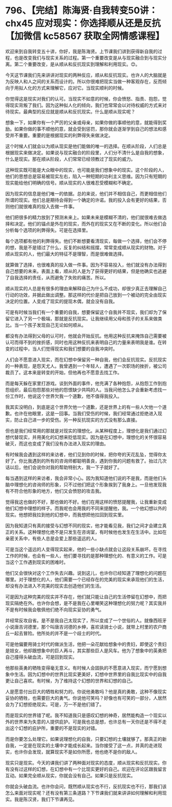 # 796、【完结】陈海贤·自我转变50讲：chx45 应对现实：你选择顺从还是反抗【加微信 kc58567 获取全网情感课程】

欢迎来到自我转变五十讲，你好，我是陈海贤。上节课我们讲到获得新自我的过程，也是改变我们与现实关系的过程。第一个重要改变是从与现实融合到与现实分离。第二个重要改变，是从顺从和反抗现实到理解和利用现实。😊。

今天这节课我们先来讲讲对现实的两种反应，顺从和反抗现实。也许人的大脑就是为反映人和人之间的关系而设计的。所以你很难把现实当做一种客观存在，反而倾向于用拟人化的方式来理解它，应对它。当现实顺利的时候。

你觉得这是现实对我们的认可。当现实不如意的时候，你会愤怒、指责、抱怨，觉得现实背叛了我们。因为这种拟人化的倾向，我们也常常会以对待权威的方式来对待现实。最典型的反应就是顺从和反抗现实。什么是顺从现实呢？

想象一下，如果你有一个严厉的父亲或母亲，如果你做的事顺他的意，就能得到奖励。如果你做的事不顺他的意，就会受到惩罚，那你就会逐渐学到自己的想法和感受并不重要。重要的是根据现实的利弊得失来做决定。

这个时候人们就会以为顺从现实是他们能做的唯一的选择。在顺从阶段，人们总是根据现实来做决定。如果说与现实融合的阶段里，人们分不清什么是自我的想象，什么是现实。那在顺从阶段，人们常常已经领教过了现实的威力。

这种现实既可能是大众眼中的现实，也可能是我们想象中的现实。这个阶段的人，他们的思想总是容易被现实左右，陷入一种短期的功利主义思维。因为只有短期的现实能给他们明确的信号。顺从现实的人很难忍受模糊和不确定。

因为现实的信息是他们唯一的依据。总的来说，他们并不相信自己，而更相信他们所谓的现实。他们总是期待会得到一个确定的许诺。我的投入会有更好的结果，否则他们就很难真的投入去做一件事。

他们把很多的精力放到了预测未来上。如果未来是模糊不清的，他们就很难去做选择和决定。他们的锚点是外在的现实，而外在的现实又在不断的变化。所以他们会分析每个选项的利弊得失。可是在选择里。

每个选项都有他的利弊得失。他们不断想要看清现实，每做一个选择，他们会不停的想，我是不是错过了什么，反复的纠结和摇摆，常常变成顺从现实的财物。对于顺从现实的人，他们最大的特征不是理智，而是很难做选择。

就算做了选择，也很难真的投入做一件事。因为不容易投入，他们就没有办法得到自己想要的未来。表面上看，顺从的人是为了获得更好的结果，但是他确实也逃避了自我选择的责任，从而避免了失败的痛苦。所以。

顺从现实的人总是有很多的理由来解释自己为什么不成功，却很少真正去理解自己行动的功效，并据此做出调整。那这样的代价是把自己放到一个被动的完全由现实决定的位置。人变成了现实的提现木偶，就会没有自我。

可是有时候当我们有一个重要的自我，想要保留这个自我并不现实，我们却为了保留它进入了另一个极端，那就是反抗现实。让我继续用父母和孩子的关系来做类比。当一个孩子发现自己无论如何顺从。

都没有办法得到父母的认可时，他就会开始反抗。他用这种反抗来掩饰自己需要被认可而得不到的挫折感，同时也用这种反抗来表明自己的力量来表明我是谁。在转变的过程中，当人们觉得现实和我们想要的自我冲突时。

人们会不愿意进入现实，而在幻想中保留另一种自我，他们会反抗现实。反抗现实的一种表现，是怨天尤人。我曾遇到一个年轻人，遭遇了一次职场的挫折，被公司裁员了。这本来是转变的开始，但他再也不愿意去找工作。

而是每天躲在家里打游戏。谈到外面的事件，他充满了各种抱怨，从抱怨工作到抱怨组织，最后抱怨那些对他的怨恨缺少共鸣的人。当我问他怎么才会重新考虑找一份工作时，他说这个世界欠我一个道歉，他不值得我投入。

我其实没明白，到底是这个世界欠他一个道歉，还是世界上的有一些人欠他一个道歉。也许在他眼里，这是一回事。当我们受伤的时候，我们经常通过拒绝进入现实，防止自己进一步的受伤。另一种反抗现实的方式没有那么直接。

但也是我们经常用的那就是对现实的理想化。从某种程度上，理想化是我们通过幻想代替现实，并用美化的幻想来贬低现实。因为是在幻想中，理想化的关怀很容易破灭，而这也变成了我们没有办法进入现实的理由。

有时候我会遇到这样的来访者，他们见到你的时候，把你夸的天花乱坠，觉得你太好了。你比我遇到的所有的咨询师都聪明善良，遇到你我的问题有救了。抬过几次话以后，他们会说你对我的帮助特别大，我一下子就好了。

每当遇到这样的来访者，我会非常小心。因为我知道他们说的不是我，而是他们头脑中理想化的咨询师的形象，只不过他们把这个形象挨到了我身上。一旦他发现我有不符合他形象的地方，他们又会愤怒的攻击我。

觉得我这也做的不好，那也做的不好。他们在用这样的愤怒提醒我，让我重新变成他们幻想中理想的样子。而我呢也会用我的不同来提醒他，我。一个他幻想以外的现实。他想把我拉到他的幻想中，而我想把他拉回到现实里。

因为我知道只有真的接受与幻想不同的现实，他才能看见我，我们之间才会建立真正的关系。这种理想化绝不是只发生在咨询室，有时候他也发生在生活中。比如在亲密关系中，有些人总是会爱上那些遥远的人。

可是当这个遥远的人变得现实起来，他的一些小缺点就会让这段关系崩坏。在寻找工作的时候，也会有一些人，他们要寻找的是那种理想化的、有意义的工作。可是当这个工作遇到现实的困难时。

他们又会很快对这个工作失去兴趣。说到这儿，也许你已经知道了理想化的问题在哪里。对于理想化的人，他们需要一个已经存在的完美的现实来承现他们的生活，却没有办法进入不完美的现实去创造他们的生活。

可是因为这种完美的现实并不存在，他们就只能让自己的生活停留在幻想中，而把现实隔绝在外。也许你会想，是不是我在心里嘲笑这种理想化的努力呢？其实我并不是有时候我会敬佩他们绝不向现实妥协的勇气。

并经常反攻自省。是不是我自己太现实了，所以变成了一个世俗的人。就像西班牙小说唐吉诃德里，那个叫唐吉诃德的乡绅，喜欢读骑士小说，就带上村里的农户商丘一起去冒险。他所处的并不是一个歧士的时代。

可是他偏要用骑士时代的做派生活，他把一朵花献给想象中的贵妇，即使这个贵妇是妓女，他却跟想象中的巨人再斗，其实那些巨人是风车。他为了想象中的英勇把自己撞得头破血流，可是回到现实。

他那些英勇的牺牲变得毫无意义。有时候人会固执的不愿意进入现实，而宁愿到想象中生活。因为幻想中的世界比现实更美好，幻想中世界里的自我比现实中的自我更让自己喜欢。有时候，为了维持这个幻想的世界和幻想的自己。

人是愿意付出巨大的牺牲和努力的。你说他勇敢吗？他是真的勇敢，这种不像现实妥协的牺牲，也需要巨大的勇气。你说他可笑吗？好像也有可笑的一部分，人居然会为了幻想拒绝现实。可是，万一不是他们错了。

而是现实的世界错了呢。我不知道我只是感叹幻想的神奇，居然能构造一个现实以外的世界来为失意的人提供庇护。可是我也总是想，也许总有一天你还是不得不走出这个幻想的庇护所，重要的不是现实的对错。

而是你要怎么处理它。如果说理想化的自我，只要幻想的土壤就够了。那真正的新自我，一定是在现实的土壤中才能成长起来。当你接受了这一点，并真的走进现实，也许你会发现，就算现实不是如你所愿，他也绝不是你的敌人。

现实只是现实。今天的课我们讲了两种面对现实的态度，顺从现实和反抗现实。你有没有过这样的幻想，在幻想中有一个比现实更好的自己。欢迎在评论区跟我留言互动。如果完全顺从现实，你就会没有自己。如果只是反抗现实。

你就会头破血流。也许你会问，既然顺从现实也不行，反抗现实也不行，那我们该怎么来面对现实呢？还有没有第三条道路？下节课我们就来讲讲如何理解和利用现实。我是陈汉贤，我们下节课再见。

